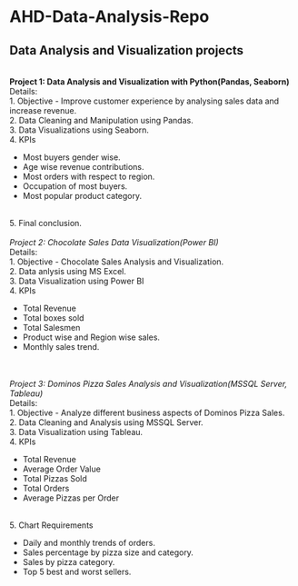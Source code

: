 # AHD-Data-Analysis-Repo
## Data Analysis and Visualization projects ##
<br>
<b>Project 1: Data Analysis and Visualization with Python(Pandas, Seaborn)</b>
</br>
Details:
<br>
1. Objective - Improve customer experience by analysing sales data and increase revenue.
</br>
2. Data Cleaning and Manipulation using Pandas.
<br>
3. Data Visualizations using Seaborn.
</br>
4. KPIs
<ul>
    <li>Most buyers gender wise.</li>
    <li>Age wise revenue contributions.</li>
    <li>Most orders with respect to region.</li>
    <li>Occupation of most buyers.</li>
    <li>Most popular product category.</li>
</ul>
<br>
5. Final conclusion.
</br>

<br>
<i>Project 2: Chocolate Sales Data Visualization(Power BI)</i>
</br>
Details:
<br>
1. Objective - Chocolate Sales Analysis and Visualization.
</br>
2. Data anlysis using MS Excel.
<br>
3. Data Visualization using Power BI
</br>
4. KPIs
<br>
<ul>
    <li>Total Revenue</li>
    <li>Total boxes sold</li>
    <li>Total Salesmen</li>
    <li>Product wise and Region wise sales.</li>
    <li>Monthly sales trend.</li>
</ul>
</br>
<br>
<i>Project 3: Dominos Pizza Sales Analysis and Visualization(MSSQL Server, Tableau)</i>
</br>
Details:
<br>
1. Objective - Analyze different business aspects of Dominos Pizza Sales.
</br>
2. Data Cleaning and Analysis using MSSQL Server.
<br>
3. Data Visualization using Tableau.
</br>
4. KPIs
<ul>
    <li>Total Revenue</li>
    <li>Average Order Value</li>
    <li>Total Pizzas Sold</li>
    <li>Total Orders</li>
    <li>Average Pizzas per Order</li>
</ul>
<br>
5. Chart Requirements
<ul>
    <li>Daily and monthly trends of orders.</li>
    <li>Sales percentage by pizza size and category.</li>
    <li>Sales by pizza category.</li>
    <li>Top 5 best and worst sellers.</li>
</ul>
<br>
